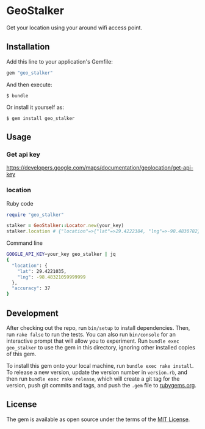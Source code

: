 # GeoStalker

Get your location using your around wifi access point.

## Installation

Add this line to your application's Gemfile:

```ruby
gem "geo_stalker"
```

And then execute:

    $ bundle

Or install it yourself as:

    $ gem install geo_stalker

## Usage

### Get api key

https://developers.google.com/maps/documentation/geolocation/get-api-key

### location

Ruby code

```ruby
require "geo_stalker"

stalker = GeoStalker::Locator.new(your_key)
stalker.location # {"location"=>{"lat"=>29.4222384, "lng"=>-98.4830782}, "accuracy"=>48.0}
```

Command line

```sh
GOOGLE_API_KEY=your_key geo_stalker | jq
{
  "location": {
    "lat": 29.4221035,
    "lng": -98.48321059999999
  },
  "accuracy": 37
}
```

## Development

After checking out the repo, run `bin/setup` to install dependencies. Then, run `rake false` to run the tests. You can also run `bin/console` for an interactive prompt that will allow you to experiment. Run `bundle exec geo_stalker` to use the gem in this directory, ignoring other installed copies of this gem.

To install this gem onto your local machine, run `bundle exec rake install`. To release a new version, update the version number in `version.rb`, and then run `bundle exec rake release`, which will create a git tag for the version, push git commits and tags, and push the `.gem` file to [rubygems.org](https://rubygems.org).


## License

The gem is available as open source under the terms of the [MIT License](http://opensource.org/licenses/MIT).

